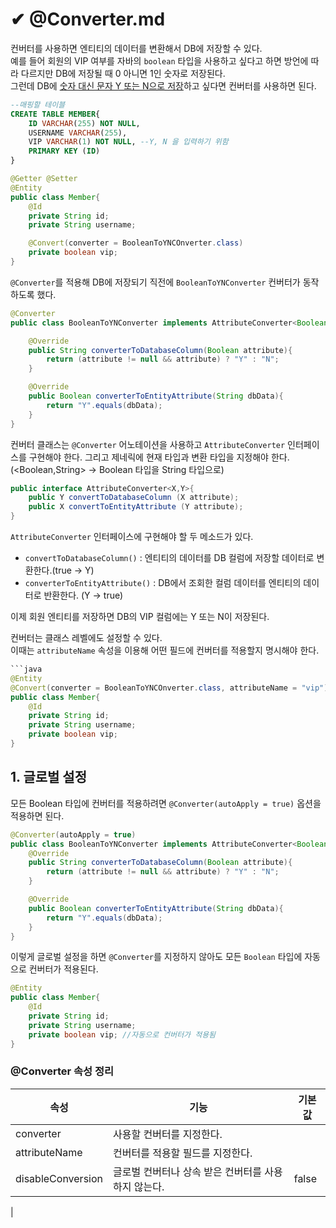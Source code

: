 # ✔ @Converter.md
컨버터를 사용하면 엔티티의 데이터를 변환해서 DB에 저장할 수 있다.   
예를 들어 회원의 VIP 여부를 자바의 `boolean` 타입을 사용하고 싶다고 하면 방언에 따라 다르지만 DB에 저장될 때 0 아니면 1인 숫자로 저장된다.   
그런데 DB에 <u>숫자 대신 문자 Y 또는 N으로 저장</u>하고 싶다면 컨버터를 사용하면 된다.
```sql
--매핑할 테이블
CREATE TABLE MEMBER{
    ID VARCHAR(255) NOT NULL,
    USERNAME VARCHAR(255),
    VIP VARCHAR(1) NOT NULL, --Y, N 을 입력하기 위함
    PRIMARY KEY (ID)
}
```
```java
@Getter @Setter
@Entity
public class Member{
    @Id
    private String id;
    private String username;

    @Convert(converter = BooleanToYNCOnverter.class)
    private boolean vip;
}
```
`@Converter`를 적용해 DB에 저장되기 직전에 `BooleanToYNConverter` 컨버터가 동작하도록 했다.
```java
@Converter
public class BooleanToYNConverter implements AttributeConverter<Boolean, String>{

    @Override
    public String converterToDatabaseColumn(Boolean attribute){
        return (attribute != null && attribute) ? "Y" : "N";
    }

    @Override
    public Boolean converterToEntityAttribute(String dbData){
        return "Y".equals(dbData);
    }
}
```
컨버터 클래스는 `@Converter` 어노테이션을 사용하고 `AttributeConverter` 인터페이스를 구현해야 한다. 그리고 제네릭에 현재 타입과 변환 타입을 지정해야 한다.(<Boolean,String> -> Boolean 타입을 String 타입으로)
```java
public interface AttributeConverter<X,Y>{
    public Y convertToDatabaseColumn (X attribute);
    public X convertToEntityAttribute (Y attribute);
}
```
`AttributeConverter` 인터페이스에 구현해야 할 두 메소드가 있다.
- `convertToDatabaseColumn()` : 엔티티의 데이터를 DB 컬럼에 저장할 데이터로 변환한다.(true -> Y)
- `converterToEntityAttribute()` : DB에서 조회한 컬럼 데이터를 엔티티의 데이터로 반환한다. (Y -> true)

이제 회원 엔티티를 저장하면 DB의 VIP 컬럼에는 Y 또는 N이 저장된다.   

컨버터는 클래스 레벨에도 설정할 수 있다.   
이때는 `attributeName` 속성을 이용해 어떤 필드에 컨버터를 적용할지 명시해야 한다.
```java
```java
@Entity
@Convert(converter = BooleanToYNCOnverter.class, attributeName = "vip")
public class Member{
    @Id
    private String id;
    private String username;
    private boolean vip;
}
```

## 1. 글로벌 설정
모든 Boolean 타입에 컨버터를 적용하려면 `@Converter(autoApply = true)` 옵션을 적용하면 된다.
```java
@Converter(autoApply = true)
public class BooleanToYNConverter implements AttributeConverter<Boolean, String>{
    @Override
    public String converterToDatabaseColumn(Boolean attribute){
        return (attribute != null && attribute) ? "Y" : "N";
    }

    @Override
    public Boolean converterToEntityAttribute(String dbData){
        return "Y".equals(dbData);
    } 
}
```
이렇게 글로벌 설정을 하면 `@Converter`를 지정하지 않아도 모든 `Boolean` 타입에 자동으로 컨버터가 적용된다.
```java
@Entity
public class Member{
    @Id
    private String id;
    private String username;
    private boolean vip; //자동으로 컨버터가 적용됨
}
```
### @Converter 속성 정리
|속성|기능|기본값|
|--|--|--|
|converter|사용할 컨버터를 지정한다.||
|attributeName|컨버터를 적용할 필드를 지정한다.||
|disableConversion|글로벌 컨버터나 상속 받은 컨버터를 사용하지 않는다.|false
|